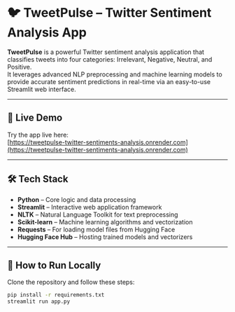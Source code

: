 # 🐦 TweetPulse – Twitter Sentiment Analysis App

**TweetPulse** is a powerful Twitter sentiment analysis application that classifies tweets into four categories: Irrelevant, Negative, Neutral, and Positive.  
It leverages advanced NLP preprocessing and machine learning models to provide accurate sentiment predictions in real-time via an easy-to-use Streamlit web interface.

---

## 🔗 Live Demo  
Try the app live here:  
[https://tweetpulse-twitter-sentiments-analysis.onrender.com](https://tweetpulse-twitter-sentiments-analysis.onrender.com)

---

## 🛠️ Tech Stack

- **Python** – Core logic and data processing  
- **Streamlit** – Interactive web application framework  
- **NLTK** – Natural Language Toolkit for text preprocessing  
- **Scikit-learn** – Machine learning algorithms and vectorization  
- **Requests** – For loading model files from Hugging Face  
- **Hugging Face Hub** – Hosting trained models and vectorizers  

---

## 🚀 How to Run Locally

Clone the repository and follow these steps:

```bash
pip install -r requirements.txt
streamlit run app.py
